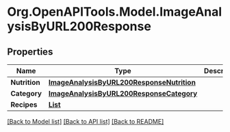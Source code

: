 # Org.OpenAPITools.Model.ImageAnalysisByURL200Response

## Properties

Name | Type | Description | Notes
------------ | ------------- | ------------- | -------------
**Nutrition** | [**ImageAnalysisByURL200ResponseNutrition**](ImageAnalysisByURL200ResponseNutrition.md) |  | 
**Category** | [**ImageAnalysisByURL200ResponseCategory**](ImageAnalysisByURL200ResponseCategory.md) |  | 
**Recipes** | [**List<ImageAnalysisByURL200ResponseRecipesInner>**](ImageAnalysisByURL200ResponseRecipesInner.md) |  | 

[[Back to Model list]](../README.md#documentation-for-models) [[Back to API list]](../README.md#documentation-for-api-endpoints) [[Back to README]](../README.md)

